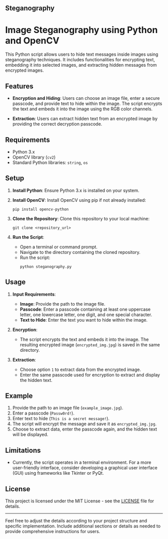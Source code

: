 ## Steganography

# Image Steganography using Python and OpenCV

This Python script allows users to hide text messages inside images using steganography techniques. It includes functionalities for encrypting text, embedding it into selected images, and extracting hidden messages from encrypted images.

## Features

- **Encryption and Hiding**: Users can choose an image file, enter a secure passcode, and provide text to hide within the image. The script encrypts the text and embeds it into the image using the RGB color channels.
  
- **Extraction**: Users can extract hidden text from an encrypted image by providing the correct decryption passcode.

## Requirements

- Python 3.x
- OpenCV library (`cv2`)
- Standard Python libraries: `string`, `os`

## Setup

1. **Install Python**: Ensure Python 3.x is installed on your system.
   
2. **Install OpenCV**: Install OpenCV using pip if not already installed:
   ```
   pip install opencv-python
   ```

3. **Clone the Repository**: Clone this repository to your local machine:
   ```
   git clone <repository_url>
   ```

4. **Run the Script**:
   - Open a terminal or command prompt.
   - Navigate to the directory containing the cloned repository.
   - Run the script:
     ```
     python steganography.py
     ```

## Usage

1. **Input Requirements**:
   - **Image**: Provide the path to the image file.
   - **Passcode**: Enter a passcode containing at least one uppercase letter, one lowercase letter, one digit, and one special character.
   - **Text to Hide**: Enter the text you want to hide within the image.

2. **Encryption**:
   - The script encrypts the text and embeds it into the image. The resulting encrypted image (`encrypted_img.jpg`) is saved in the same directory.

3. **Extraction**:
   - Choose option `1` to extract data from the encrypted image.
   - Enter the same passcode used for encryption to extract and display the hidden text.

## Example

1. Provide the path to an image file (`example_image.jpg`).
2. Enter a passcode (`Passw0rd!`).
3. Enter text to hide (`This is a secret message!`).
4. The script will encrypt the message and save it as `encrypted_img.jpg`.
5. Choose to extract data, enter the passcode again, and the hidden text will be displayed.

## Limitations

- Currently, the script operates in a terminal environment. For a more user-friendly interface, consider developing a graphical user interface (GUI) using frameworks like Tkinter or PyQt.

## License

This project is licensed under the MIT License - see the [LICENSE](LICENSE) file for details.

---

Feel free to adjust the details according to your project structure and specific implementation. Include additional sections or details as needed to provide comprehensive instructions for users.

